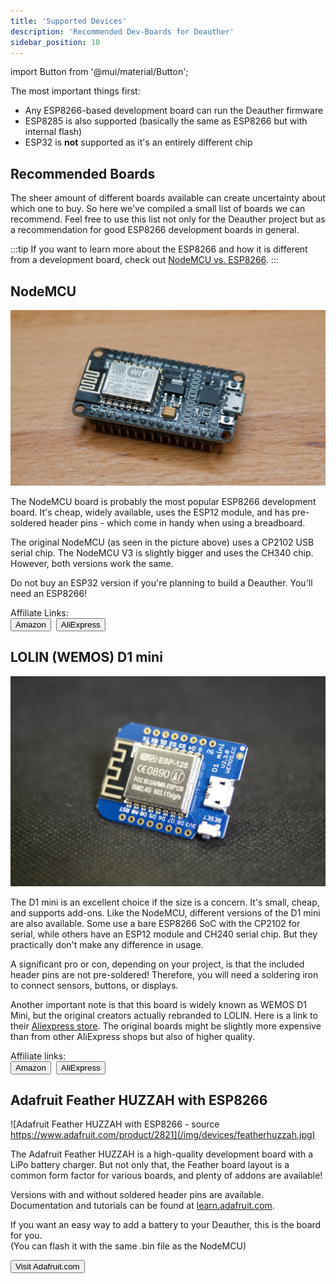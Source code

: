 ```yaml
---
title: 'Supported Devices'
description: 'Recommended Dev-Boards for Deauther'
sidebar_position: 10
---
```


import Button from '@mui/material/Button';

The most important things first:
* Any ESP8266-based development board can run the Deauther firmware
* ESP8285 is also supported (basically the same as ESP8266 but with internal flash)
* ESP32 is **not** supported as it's an entirely different chip

## Recommended Boards

The sheer amount of different boards available can create uncertainty about which one to buy.
So here we've compiled a small list of boards we can recommend.
Feel free to use this list not only for the Deauther project but as a recommendation for good ESP8266 development boards in general.

:::tip
If you want to learn more about the ESP8266 and how it is different from a development board, check out [NodeMCU vs. ESP8266](https://blog.spacehuhn.com/nodemcu-vs-esp8266/).
:::

## NodeMCU

![NodeMCU](/img/devices/nodemcu.jpg)

The NodeMCU board is probably the most popular ESP8266 development board. It's cheap, widely available, uses the ESP12 module, and has pre-soldered header pins - which come in handy when using a breadboard.

The original NodeMCU (as seen in the picture above) uses a CP2102 USB serial chip. The NodeMCU V3 is slightly bigger and uses the CH340 chip. However, both versions work the same.

Do not buy an ESP32 version if you're planning to build a Deauther. You'll need an ESP8266!

Affiliate Links:  
<Button href='https://amzn.to/3iYVMYu' target='_blank' variant='contained'>Amazon</Button>&nbsp;
<Button href='https://s.click.aliexpress.com/e/_9gMH6T' target='_blank' variant='contained'>AliExpress</Button>

## LOLIN (WEMOS) D1 mini

![Wemos D1 mini](/img/devices/d1mini.jpg)

The D1 mini is an excellent choice if the size is a concern. 
It's small, cheap, and supports add-ons. Like the NodeMCU, different versions of the D1 mini are also available. Some use a bare ESP8266 SoC with the CP2102 for serial, while others have an ESP12 module and CH240 serial chip. But they practically don't make any difference in usage.

A significant pro or con, depending on your project, is that the included header pins are not pre-soldered! Therefore, you will need a soldering iron to connect sensors, buttons, or displays.

Another important note is that this board is widely known as WEMOS D1 Mini, but the original creators actually rebranded to LOLIN. Here is a link to their [Aliexpress store](https://lolin.aliexpress.com/store/1331105). The original boards might be slightly more expensive than from other AliExpress shops but also of higher quality.

Affiliate links:  
<Button href='https://amzn.to/3DLaBYg' target='_blank' variant='contained'>Amazon</Button>&nbsp;
<Button href='https://s.click.aliexpress.com/e/_ADk3lh' target='_blank' variant='contained'>AliExpress</Button>

## Adafruit Feather HUZZAH with ESP8266

![Adafruit Feather HUZZAH with ESP8266 - source https://www.adafruit.com/product/2821](/img/devices/featherhuzzah.jpg)

The Adafruit Feather HUZZAH is a high-quality development board with a LiPo battery charger. But not only that, the Feather board layout is a common form factor for various boards, and plenty of addons are available!

Versions with and without soldered header pins are available. 
Documentation and tutorials can be found at [learn.adafruit.com](https://learn.adafruit.com/adafruit-feather-huzzah-esp8266).

If you want an easy way to add a battery to your Deauther, this is the board for you.  
(You can flash it with the same .bin file as the NodeMCU)

<Button href='https://www.adafruit.com/product/2821' target='_blank' variant='contained'>Visit Adafruit.com</Button>
